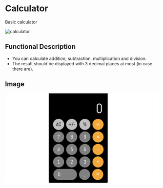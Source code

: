# Calculator

Basic calculator

 ![calculator](https://media1.giphy.com/media/xT5LMMneIRG1UJquOI/source.gif)



## Functional Description

- You can calculate addition, subtraction, multiplication and division.
- The result should be displayed with 3 decimal places at most (in case there are).


## Image

![imgcalculator](./Calculator.png)


